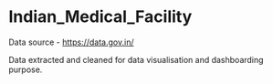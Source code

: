 # Indian_Medical_Facility

Data source  - https://data.gov.in/

Data extracted and cleaned for data visualisation and dashboarding purpose.

